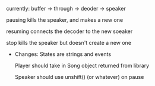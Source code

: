 currently:
    buffer -> through -> deoder -> speaker

pausing kills the speaker, and makes a new one

resuming connects the decoder to the new soeaker

stop kills the speaker but doesn't create a new one




*   Changes: States are strings and events

    Player should take in Song object returned from library

    Speaker should use unshift() (or whatever) on pause

    